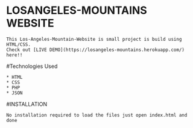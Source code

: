# LOSANGELES-MOUNTAINS WEBSITE
```
This Los-Angeles-Mountain-Website is small project is build using HTML/CSS.
Check out [LIVE DEMO](https://losangeles-mountains.herokuapp.com/) here!!
```
#Technologies Used
```
* HTML
* CSS
* PHP
* JSON

```
#INSTALLATION
```
No installation required to load the files just open index.html and done

```
